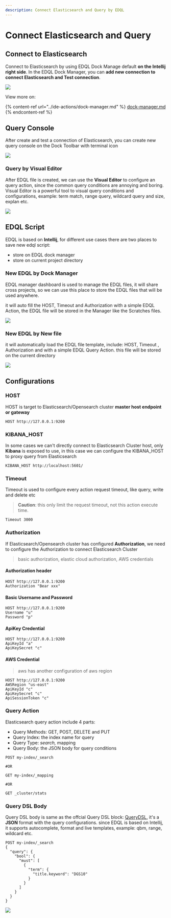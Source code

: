 ```yaml
---
description: Connect Elasticsearch and Query by EDQL
---
```


# Connect Elasticsearch and Query

## Connect to Elasticsearch

Connect to Elasticsearch by using EDQL Dock Manage default **on the Intellij right side**. In the EDQL Dock Manager, you can **add new connection to connect Elasticsearch and Test connection**.

![](../.gitbook/assets/new-connection.gif)

View more on:

{% content-ref url="../ide-actions/dock-manager.md" %}
[dock-manager.md](../ide-actions/dock-manager.md)
{% endcontent-ref %}

## Query Console

After create and test a connection of Elasticsearch, you can create new query console on the Dock Toolbar with terminal icon

![](../.gitbook/assets/query-console.gif)

### Query by Visual Editor

After EDQL file is created, we can use the **Visual Editor** to configure an query action, since the common query conditions are annoying and boring.  Visual Editor is a powerful tool to visual query conditions and configurations, example: term match, range query, wildcard query and size, explan etc.

![](../.gitbook/assets/configure-by-dashboard.gif)

## EDQL Script

EDQL is based on **Intellij**, for different use cases there are two places to save new edql script:

* store on EDQL dock manager
* store on current project directory

### New EDQL by Dock Manager

EDQL manager dashboard is used to manage the EDQL files, it will share cross projects, so we can use this place to store the EDQL files that will be used anywhere.

it will auto fill the HOST, Timeout and Authorization with a simple EDQL Action, the EDQL file will be stored in the Manager like the Scratches files.

![](../.gitbook/assets/new-edql-by-manager.gif)

### New EDQL by New file

it will automatically load the EDQL file template, include: HOST, Timeout , Authorization and with a simple EDQL Query Action. this file will be stored on the current directory

![](../.gitbook/assets/new-edql-by-file.gif)

## Configurations

### HOST

HOST is target to Elasticsearch/Opensearch cluster **master host endpoint or gateway**

```
HOST http://127.0.0.1:9200
```

### KIBANA\_HOST

In some cases we can't directly connect to Elasticsearch Cluster host, only **Kibana** is exposed to use, in this case we can configure the KIBANA\_HOST to proxy query from Elasticsearch

```
KIBANA_HOST http://localhost:5601/
```

### Timeout

Timeout is used to configure every action request timeout, like query, write and delete etc

> **Caution**: this only limit the request timeout, not this action execute time.

```
Timeout 3000
```

### Authorization

If Elasticsearch/Opensearch cluster has configured **Authorization**, we need to configure the Authorization to connect Elasticsearch Cluster

> basic authorization, elastic cloud authorization, AWS credentials

#### Authorization header

```
HOST http://127.0.0.1:9200
Authorization "Bear xxx"
```

#### Basic Username and Password

```
HOST http://127.0.0.1:9200
Username "u"
Password "p"
```

#### ApiKey Credential

```
HOST http://127.0.0.1:9200
ApiKeyId "a"
ApiKeySecret "c"
```

#### AWS Credential

> aws has another configuration of aws region

```
HOST http://127.0.0.1:9200
AWSRegion "us-east"
ApiKeyId "c"
ApiKeySecret "c"
ApiSessionToken "c"
```

### Query Action

Elasticsearch query action include 4 parts:

* Query Methods: GET, POST, DELETE and PUT
* Query Index: the index name for query
* Query Type: _search,_ mapping
* Query Body: the JSON body for query conditions

```
POST my-index/_search

#OR

GET my-index/_mapping

#OR

GET _cluster/stats
```

### Query DSL Body

Query DSL body is same as the offcial Query DSL block: [QueryDSL](https://www.elastic.co/guide/en/elasticsearch/reference/current/query-dsl.html), it's a **JSON** format with the query configurations. since EDQL is based on Intellij, it supports autocomplete, format and live templates, example: qbm, range, wildcard etc.

```
POST my-index/_search
{
  "query": {
    "bool": {
      "must": [
        {
          "term": {
            "title.keyword": "DGS10"
          }
        }
      ]
    }
  }
}
```

![](../.gitbook/assets/new-visual.gif)
